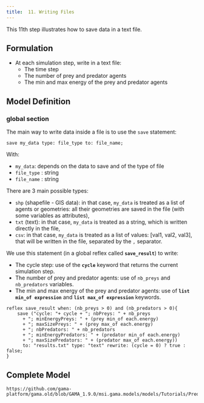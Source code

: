 ```yaml
---
title:  11. Writing Files
---
```



This 11th step illustrates how to save data in a text file.


## Formulation

* At each simulation step, write in a text file:
  * The time step
  * The number of prey and predator agents
  * The min and max energy of the prey and predator agents


## Model Definition

### global section

The main way to write data inside a file is to use the `save` statement:
```
save my_data type: file_type to: file_name;
```
With:

* `my_data`: depends on the data to save and of the type of file
* `file_type` : string
* `file_name` : string

There are 3 main possible types:

* `shp` (shapefile - GIS data): in that case, `my_data` is treated as a list of agents or geometries: all their geometries are saved in the file (with some variables as attributes),
* `txt` (text): in that case, `my_data` is treated as a string, which is written directly in the file,
* `csv`: in that case, `my_data` is treated as a list of values: [val1, val2, val3], that will be written in the file, separated by the `,` separator.

We use this statement (in a global reflex called **`save_result`**) to write:

* The cycle step: use of the **`cycle`** keyword that returns the current simulation step.
* The number of prey and predator agents: use of `nb_preys` and `nb_predators` variables.
* The min and max energy of the prey and predator agents: use of **`list min_of expression`** and **`list max_of expression`** keywords. 

```
reflex save_result when: (nb_preys > 0) and (nb_predators > 0){
    save ("cycle: "+ cycle + "; nbPreys: " + nb_preys
	  + "; minEnergyPreys: " + (prey min_of each.energy)
	  + "; maxSizePreys: " + (prey max_of each.energy) 
	  + "; nbPredators: " + nb_predators           
	  + "; minEnergyPredators: " + (predator min_of each.energy)          
	  + "; maxSizePredators: " + (predator max_of each.energy)) 
	  to: "results.txt" type: "text" rewrite: (cycle = 0) ? true : false;
}
```


## Complete Model

```gaml reference
https://github.com/gama-platform/gama.old/blob/GAMA_1.9.0/msi.gama.models/models/Tutorials/Predator%20Prey/models/Model%2011.gaml
```
